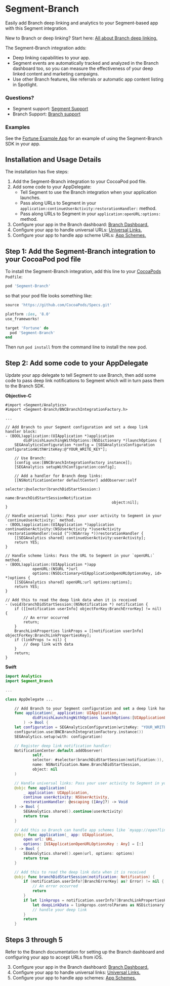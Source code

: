 # Segment-Branch

Easily add Branch deep linking and analytics to your Segment-based app with this Segment integration.

New to Branch or deep linking? Start here: [All about Branch deep linking.](https://branch.io/what-is-deep-linking/)

The Segment-Branch integration adds:

* Deep linking capabilities to your app.
* Segment events are automatically tracked and analyzed in the Branch dashboard too,
  so you can measure the effectiveness of your deep linked content and marketing campaigns.
* Use other Branch features, like referrals or automatic app content listing in Spotlight.

### Questions?

* Segment support: [Segment Support](https://segment.com/contact)
* Branch Support: [Branch support](https://support.branch.io/support/home)


### Examples

See the [Fortune Example App](https://github.com/BranchMetrics/Segment-Branch-iOS/tree/master/Examples/Fortune#fortune-example)
for an example of using the Segment-Branch SDK in your app.

## Installation and Usage Details

The installation has five steps:

1. Add the Segment-Branch integration to your CocoaPod pod file.
2. Add some code to your AppDelegate:
   - Tell Segment to use the Branch integration when your application launches.
   - Pass along URLs to Segment in your `application:continueUserActivity:restorationHandler:` method.
   - Pass along URLs to Segment in your `application:openURL:options:` method.
3. Configure your app in the Branch dashboard: [Branch Dashboard.](https://docs.branch.io/pages/dashboard/integrate/)
4. Configure your app to handle universal URLs: [Universal Links.](https://docs.branch.io/pages/apps/ios/#configure-associated-domains)
5. Configure your app to handle app scheme URLs: [App Schemes.](https://docs.branch.io/pages/apps/ios/#configure-infoplist)


## Step 1: Add the Segment-Branch integration to your CocoaPod pod file

To install the Segment-Branch integration, add this line to your [CocoaPods](http://cocoapods.org) `Podfile`:

```ruby
pod 'Segment-Branch'
```

so that your pod file looks something like:

```ruby
source 'https://github.com/CocoaPods/Specs.git'

platform :ios, '8.0'
use_frameworks!

target 'Fortune' do
  pod 'Segment-Branch'
end
```

Then run `pod install` from the command line to install the new pod.

## Step 2: Add some code to your AppDelegate

Update your app delegate to tell Segment to use Branch, then add some code to pass deep link notifications to Segment which will in turn pass them to the Branch SDK.

**Objective-C**

```objc
#import <Segment/Analytics>
#import <Segment-Branch/BNCBranchIntegrationFactory.h>

...

// Add Branch to your Segment configuration and set a deep link handler block:
- (BOOL)application:(UIApplication *)application
        didFinishLaunchingWithOptions:(NSDictionary *)launchOptions {
    SEGAnalyticsConfiguration *config = [SEGAnalyticsConfiguration configurationWithWriteKey:@"YOUR_WRITE_KEY"];

    // Use Branch:
    [config use:[BNCBranchIntegrationFactory instance]];
    [SEGAnalytics setupWithConfiguration:config];

    // Add a handler for Branch deep links:
    [[NSNotificationCenter defaultCenter] addObserver:self
                                             selector:@selector(branchDidStartSession:)
                                                 name:BranchDidStartSessionNotification
                                               object:nil];
}

// Handle universal links: Pass your user activity to Segment in your `continueUserActivity:` method.
- (BOOL)application:(UIApplication *)application
continueUserActivity:(NSUserActivity *)userActivity
 restorationHandler:(void (^)(NSArray *))restorationHandler {
    [[SEGAnalytics shared] continueUserActivity:userActivity];
    return YES;
}

// Handle scheme links: Pass the URL to Segment in your `openURL:` method.
- (BOOL)application:(UIApplication *)app
            openURL:(NSURL *)url
            options:(NSDictionary<UIApplicationOpenURLOptionsKey, id> *)options {
    [[SEGAnalytics shared] openURL:url options:options];
    return YES;
}

// Add this to read the deep link data when it is received
- (void)branchDidStartSession:(NSNotification *) notification {
    if ([[notification userInfo] objectForKey:BranchErrorKey] != nil) {
        // An error occurred
        return;
    }
    BranchLinkProperties linkProps = [[notification userInfo] objectForKey:BranchLinkPropertiesKey];
    if (linkProps != nil) {
        // deep link with data
    }
    return;
}

```

**Swift**

```swift
import Analytics
import Segment_Branch

...

class AppDelegate ...

    // Add Branch to your Segment configuration and set a deep link handler block:
    func application(_ application: UIApplication,
            didFinishLaunchingWithOptions launchOptions:[UIApplicationLaunchOptionsKey: Any]?
        ) -> Bool {
    let configuration = SEGAnalyticsConfiguration(writeKey: "YOUR_WRITE_KEY")
    configuration.use(BNCBranchIntegrationFactory.instance())
    SEGAnalytics.setup(with: configuration)

    // Register deep link notification handler:
    NotificationCenter.default.addObserver(
            self,
            selector: #selector(branchDidStartSession(notification:)),
            name: NSNotification.Name.BranchDidStartSession,
            object: nil
    )

    // Handle universal links: Pass your user activity to Segment in your `continueUserActivity:` method.
    @objc func application(
        _ application: UIApplication,
        continue userActivity: NSUserActivity,
        restorationHandler: @escaping ([Any]?) -> Void
    ) -> Bool {
        SEGAnalytics.shared().continue(userActivity)
        return true
    }

    // Add this so Branch can handle app schemes like `myapp://open?link...`:
    @objc func application(_ app: UIApplication,
        open url: URL,
        options: [UIApplicationOpenURLOptionsKey : Any] = [:]
    ) -> Bool {
        SEGAnalytics.shared().open(url, options: options)
        return true
    }

    // Add this to read the deep link data when it is received
    @objc func branchDidStartSession(notification: Notification) {
        if (notification.userInfo?[BranchErrorKey] as? Error) != nil {
            // An error occurred
            return
        }
        if let linkprops = notification.userInfo?[BranchLinkPropertiesKey] as? BranchLinkProperties {
            let deepLinkData = linkprops.controlParams as NSDictionary?
            // handle your deep link
        }
        return
    }
```

## Steps 3 through 5

Refer to the Branch documentation for setting up the Branch dashboard and configuring your app
to accept URLs from iOS.

3. Configure your app in the Branch dashboard: [Branch Dashboard.](https://docs.branch.io/pages/dashboard/integrate/)
4. Configure your app to handle universal links: [Universal Links.](https://docs.branch.io/pages/apps/ios/#configure-associated-domains)
5. Configure your app to handle app schemes: [App Schemes.](https://docs.branch.io/pages/apps/ios/#configure-infoplist)
